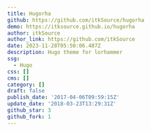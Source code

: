 ```yaml
---
title: Hugorha
github: https://github.com/itkSource/hugorha
demo: https://itksource.github.io/hugorha
author: itkSource
author_link: https://github.com/itkSource
date: 2023-11-28T05:50:06.487Z
description: Hugo theme for lorhammer
ssg:
  - Hugo
css: []
cms: []
category: []
draft: false
publish_date: '2017-04-06T09:59:15Z'
update_date: '2018-03-23T13:29:31Z'
github_star: 3
github_fork: 1
---
```

